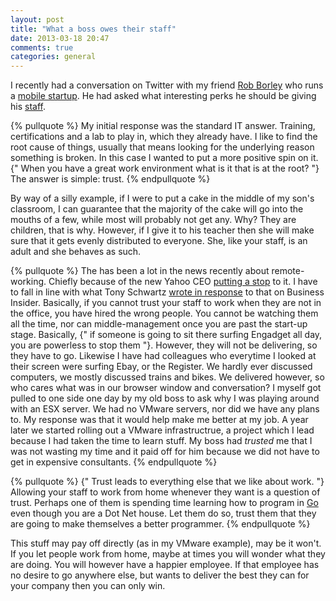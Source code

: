 ```yaml
---
layout: post
title: "What a boss owes their staff"
date: 2013-03-18 20:47
comments: true
categories: general
---
```

I recently had a conversation on Twitter with my friend [Rob Borley](http://www.robborley.com/) who runs a [mobile startup](http://www.dootrix.com/). He had asked what interesting perks he should be giving his [staff](https://twitter.com/bobscape/statuses/313610008535367680).
<!-- more -->

{% pullquote %}
My initial response was the standard IT answer. Training, certifications and a lab to play in, which they already have. I like to find the root cause of things, usually that means looking for the underlying reason something is broken. In this case I wanted to put a more positive spin on it. {" When you have a great work environment what is it that is at the root? "} The answer is simple: trust.
{% endpullquote %}

By way of a silly example, if I were to put a cake in the middle of my son's classroom, I can guarantee that the majority of the cake will go into the mouths of a few, while most will probably not get any. Why? They are children, that is why. However, if I give it to his teacher then she will make sure that it gets evenly distributed to everyone. She, like your staff, is an adult and she behaves as such.

{% pullquote %}
The has been a lot in the news recently about remote-working. Chiefly because of the new Yahoo CEO [putting a stop](http://allthingsd.com/20130222/physically-together-heres-the-internal-yahoo-no-work-from-home-memo-which-extends-beyond-remote-workers/) to it. I have to fall in line with what Tony Schwartz [wrote in response](http://www.businessinsider.com/want-productive-employees-treat-them-like-adults-2013-3) to that on Business Insider. Basically, if you cannot trust your staff to work when they are not in the office, you have hired the wrong people. You cannot be watching them all the time, nor can middle-management once you are past the start-up stage. Basically, {" if someone is going to sit there surfing Engadget all day, you are powerless to stop them "}. However, they will not be delivering, so they have to go. Likewise I have had colleagues who everytime I looked at their screen were surfing Ebay, or the Register. We hardly ever discussed computers, we mostly discussed trains and bikes. We delivered however, so who cares what was in our browser window and conversation? I myself got pulled to one side one day by my old boss to ask why I was playing around with an ESX server. We had no VMware servers, nor did we have any plans to. My response was that it would help make me better at my job. A year later we started rolling out a VMware infrastructrue, a project which I lead because I had taken the time to learn stuff. My boss had *trusted* me that I was not wasting my time and it paid off for him because we did not have to get in expensive consultants.
{% endpullquote %}

{% pullquote %}
{" Trust leads to everything else that we like about work. "} Allowing your staff to work from home whenever they want is a question of trust. Perhaps one of them is spending time learning how to program in [Go](http://golang.org/) even though you are a Dot Net house. Let them do so, trust them that they are going to make themselves a better programmer.
{% endpullquote %}

This stuff may pay off directly (as in my VMware example), may be it won't. If you let people work from home, maybe at times you will wonder what they are doing. You will however have a happier employee. If that employee has no desire to go anywhere else, but wants to deliver the best they can for your company then you can only win.
